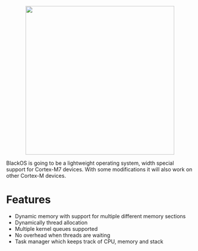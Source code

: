 <p align="center">
  <img width="400" src="https://github.com/bjornbrodtkorb/BlackOS/blob/master/BlackOS%20Graphics/black_os_logo_trim.png">
</p>

BlackOS is going to be a lightweight operating system, width special support for Cortex-M7 devices. With some modifications it will also work on other Cortex-M devices.

# Features

- Dynamic memory with support for multiple different memory sections
- Dynamically thread allocation
- Multiple kernel queues supported
- No overhead when threads are waiting
- Task manager which keeps track of CPU, memory and stack
